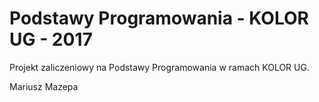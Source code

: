 # Podstawy Programowania - KOLOR UG - 2017

Projekt zaliczeniowy na Podstawy Programowania w ramach KOLOR UG.

Mariusz Mazepa